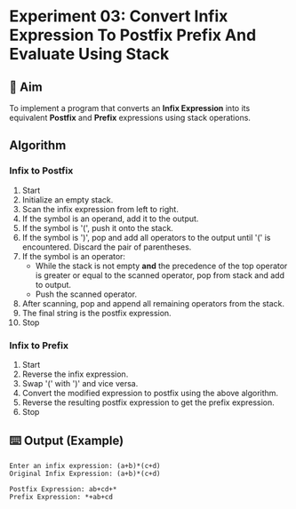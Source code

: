 # Experiment 03: Convert Infix Expression To Postfix Prefix And Evaluate Using Stack

## 🎯 Aim

To implement a program that converts an **Infix Expression** into its equivalent **Postfix** and **Prefix** expressions using stack operations.

## Algorithm

### Infix to Postfix

1. Start
2. Initialize an empty stack.
3. Scan the infix expression from left to right.
4. If the symbol is an operand, add it to the output.
5. If the symbol is '(', push it onto the stack.
6. If the symbol is ')', pop and add all operators to the output until '(' is encountered. Discard the pair of parentheses.
7. If the symbol is an operator:
   - While the stack is not empty **and** the precedence of the top operator is greater or equal to the scanned operator, pop from stack and add to output.
   - Push the scanned operator.
8. After scanning, pop and append all remaining operators from the stack.
9. The final string is the postfix expression.
10. Stop

### Infix to Prefix

1. Start
2. Reverse the infix expression.
3. Swap '(' with ')' and vice versa.
4. Convert the modified expression to postfix using the above algorithm.
5. Reverse the resulting postfix expression to get the prefix expression.
6. Stop

## ⌨️ Output (Example)

```
Enter an infix expression: (a+b)*(c+d)
Original Infix Expression: (a+b)*(c+d)

Postfix Expression: ab+cd+*
Prefix Expression: *+ab+cd
```
